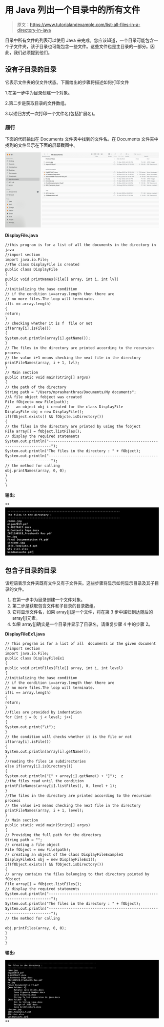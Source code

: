# 用 Java 列出一个目录中的所有文件

> 原文：<https://www.tutorialandexample.com/list-all-files-in-a-directory-in-java>

目录中所有文件的列表可以使用 Java 来完成。您应该知道，一个目录可能包含一个子文件夹，该子目录也可能包含一些文件。这些文件也是主目录的一部分。因此，我们必须提到他们。

## 没有子目录的目录

它表示文件夹的仅文件状态。下面给出的步骤将描述如何打印文件

1.在第一步中为目录创建一个对象。

2.第二步是获取目录的文件数组。

3.以递归方式一次打印一个文件名(包括扩展名)。

### 履行

下面的代码输出在 Documents 文件夹中找到的文件名。在 Documents 文件夹中找到的文件显示在下面的屏幕截图中。

![List All Files in a Directory in Java](img/62cc112fde88a8f63b08210b4d937187.png)

**DisplayFile.java**

```
//this program is for a list of all the documents in the directory in java
//import section
import java.io.File; 
//The class DisplayFile is created
public class DisplayFile 
{  
public void printNames(File[] array, int i, int lvl)  
{  
//initializing the base condition  
// if the condition i==array.length then there are  
// no more files.The loop will terminate. 
if(i == array.length)  
{  
return;  
}  
// checking whether it is f  file or not
if(array[i].isFile())  
{  
System.out.println(array[i].getName());  
}  
// The files in the directory are printed according to the recursion process  
// the value i+1 means checking the next file in the directory 
printFileNames(array, i + 1, lvl);  
}  
// Main section
public static void main(String[] argvs)  
{  
// the path of the directory
String path = "/Users/mprashanthrao/Documents/My documents";  
//A file object fobject was created  
File fObject= new File(path);  
//   an object obj i created for the class DisplayFile
DisplayFile obj = new DisplayFile();  
if(fObject.exists() && fObjcte.isDirectory())  
{  
// the files in the directory are printed by using the fobject 
File array[] = fObject.listFiles();  
// display the required statements  
System.out.println("-----------------------------------------------------------------------");  
System.out.println("The files in the directory : " + fObject);  
System.out.println("-----------------------------------------------------------------------");  
// the method for calling 
obj.printNames(array, 0, 0);  
}  
}  
} 
```

**输出:**

 **![List All Files in a Directory in Java](img/e4e27170681d1a4d0b7d4ebfa178c511.png)

## 包含子目录的目录

该短语表示文件夹既有文件又有子文件夹。这些步骤将显示如何显示目录及其子目录的文件。

1.  在第一步中为目录创建一个文件对象。
2.  第二步是获取包含文件和子目录的目录数组。
3.  它将显示文件名，如果 array[j]是一个文件，将在第 3 步中递归到达随后的 array[j]元素。
4.  如果 array[j]确实是一个目录并显示了目录名，请重复步骤 4 中的步骤 2。

**DisplayFileEx1.java**

```
// This program is for a list of all  documents in the given document
//import section
import java.io.File;  
public class DisplayFileEx1  
{  
public void printFiles(File[] array, int i, int level)  
{  
//initializing the base condition  
// if the condition i==array.length then there are  
// no more files.The loop will terminate. 
if(i == array.length)  
{  
return;
}  
//files are provided by indentation
for (int j = 0; j < level; j++)  
{  
System.out.print("\t");  
}  
// the condition will checks whether it is the file or not
if(array[i].isFile())  
{  
System.out.println(array[i].getName());  
}  
//reading the files in subdirectories  
else if(array[i].isDirectory())  
{  
System.out.println("[" + array[i].getName() + "]");  z
//the files read until the condition 
printFileNames(array[i].listFiles(), 0, level + 1);  
}  
//The files in the directory are printed according to the recursion process  
// the value i+1 means checking the next file in the directory 
printFileNames(array, i + 1, level);  
}  
// Main section  
public static void main(String[] argvs)  
{  
// Providing the full path for the directory  
String path = "";  
// creating a file object  
File fObject = new File(path);  
// creating an object of the class DisplayFileExample1  
DisplayFileEx1 obj = new DisplayFileEx1();  
if(fObject.exists() && fObject.isDirectory())  
{  
// array contains the files belonging to that directory pointed by fObject 
File array[] = fObject.listFiles();  
// display the required statements  
System.out.println("-----------------------------------------------------------------------");  
System.out.println("The files in the directory : " + fObject);  
System.out.println("-----------------------------------------------------------------------");  
// the method for calling 

obj.printFiles(array, 0, 0);  
}  
}  
} 
```

**输出:**

![List All Files in a Directory in Java](img/09425d6950d7cd186a0462d065b91cf0.png)**